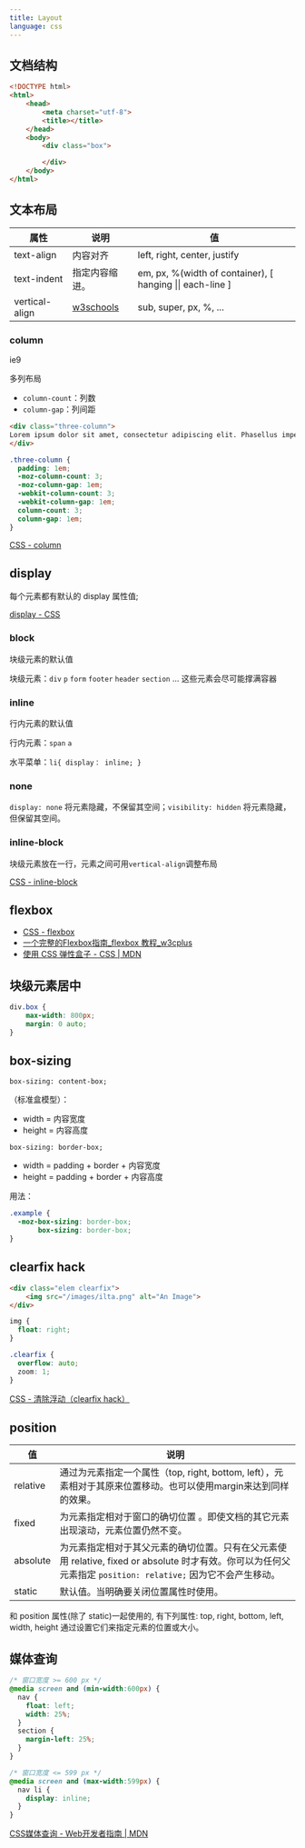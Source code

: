 ```yaml
---
title: Layout
language: css
---
```


## 文档结构

```html
<!DOCTYPE html>
<html>
    <head>
        <meta charset="utf-8">
        <title></title>
    </head>
    <body>
        <div class="box">

        </div>
    </body>
</html>
```

## 文本布局

|属性|说明|值|
|----|----|--|
|text-align|内容对齐|left, right, center, justify|
|text-indent|指定内容缩进。| em, px, %(width of container), [ hanging \|\| each-line ] |
|vertical-align|[w3schools](http://www.w3schools.com/cssref/pr_pos_vertical-align.asp)|sub, super, px, %, ...|

### column

ie9

多列布局

* `column-count`：列数
* `column-gap`：列间距

```html
<div class="three-column">
Lorem ipsum dolor sit amet, consectetur adipiscing elit. Phasellus imperdiet, nulla et dictum interdum, nisi lorem egestas odio, vitae scelerisque enim ligula venenatis dolor. Maecenas nisl est, ultrices nec congue eget, auctor vitae massa. Fusce luctus vestibulum augue ut aliquet. Mauris ante ligula, facilisis sed ornare eu, lobortis in odio. Praesent convallis urna a lacus interdum ut hendrerit risus congue. Nunc sagittis dictum nisi, sed ullamcorper ipsum dignissim ac. In at libero sed nunc venenatis imperdiet sed ornare turpis. Donec vitae dui eget tellus gravida venenatis. Integer fringilla congue eros non fermentum. Sed dapibus pulvinar nibh tempor porta. Cras ac leo purus. Mauris quis diam velit.
</div>
```

```css
.three-column {
  padding: 1em;
  -moz-column-count: 3;
  -moz-column-gap: 1em;
  -webkit-column-count: 3;
  -webkit-column-gap: 1em;
  column-count: 3;
  column-gap: 1em;
}
```

[CSS - column](http://zh.learnlayout.com/column.html)

## display

每个元素都有默认的 display 属性值;

[display - CSS](https://developer.mozilla.org/en-US/docs/Web/CSS/display)

### block

块级元素的默认值

块级元素：`div` `p` `form` `footer` `header` `section` ... 这些元素会尽可能撑满容器

### inline

行内元素的默认值

行内元素：`span` `a`

水平菜单：`li{ display： inline; }`

### none

`display: none` 将元素隐藏，不保留其空间；`visibility: hidden` 将元素隐藏，但保留其空间。

### inline-block

块级元素放在一行，元素之间可用`vertical-align`调整布局

[CSS - inline-block](http://zh.learnlayout.com/inline-block.html)

## flexbox

* [CSS - flexbox](http://zh.learnlayout.com/flexbox.html)
* [一个完整的Flexbox指南_flexbox 教程_w3cplus](http://www.w3cplus.com/css3/a-guide-to-flexbox-new.html)
* [使用 CSS 弹性盒子 - CSS \| MDN](https://developer.mozilla.org/zh-CN/docs/Web/CSS/CSS_Flexible_Box_Layout/Using_CSS_flexible_boxes)

## 块级元素居中

```css
div.box {
    max-width: 800px;
    margin: 0 auto;
}
```

## box-sizing

`box-sizing: content-box;`

（标准盒模型）：

* width = 内容宽度
* height = 内容高度

`box-sizing: border-box;`

 * width = padding + border + 内容宽度
 * height = padding + border + 内容高度

用法：

```css
.example {
  -moz-box-sizing: border-box;
       box-sizing: border-box;
}
```

## clearfix hack

```html
<div class="elem clearfix">
    <img src="/images/ilta.png" alt="An Image">
</div>
```

```css
img {
  float: right;
}

.clearfix {
  overflow: auto;
  zoom: 1;
}
```

[CSS - 清除浮动（clearfix hack）](http://zh.learnlayout.com/clearfix.html)

## position

|值|说明|
|--|----|
|relative|通过为元素指定一个属性（top, right, bottom, left），元素相对于其原来位置移动。也可以使用margin来达到同样的效果。|
|fixed|为元素指定相对于窗口的确切位置 。即使文档的其它元素出现滚动，元素位置仍然不变。|
|absolute|为元素指定相对于其父元素的确切位置。只有在父元素使用 relative, fixed or absolute 时才有效。你可以为任何父元素指定 `position: relative;` 因为它不会产生移动。|
|static|默认值。当明确要关闭位置属性时使用。|

和 position 属性(除了 static)一起使用的, 有下列属性: top, right, bottom, left, width, height 通过设置它们来指定元素的位置或大小。

## 媒体查询

```css
/* 窗口宽度 >= 600 px */
@media screen and (min-width:600px) {
  nav {
    float: left;
    width: 25%;
  }
  section {
    margin-left: 25%;
  }
}

/* 窗口宽度 <= 599 px */
@media screen and (max-width:599px) {
  nav li {
    display: inline;
  }
}
```

[CSS媒体查询 - Web开发者指南 \| MDN](https://developer.mozilla.org/zh-CN/docs/Web/Guide/CSS/Media_queries/)
